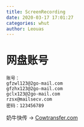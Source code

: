 ```yaml
---
title: ScreenRecording
date: 2020-03-17 17:01:27
categories: whut
author: Leouas
---
```


# 网盘账号


```
账号：
gfzwl123@2go-mail.com
gfzhx123@2go-mail.com
gclx123@2go-mail.com
rzsx@mailsecv.com
密码：123456789
```

奶牛快传 → [Cowtransfer.com](https://cowtransfer.com)
